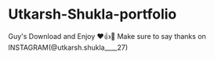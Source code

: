 # Utkarsh-Shukla-portfolio
Guy's Download and Enjoy ❤️👍🙌
Make sure to say thanks on INSTAGRAM(@utkarsh.shukla____27)
